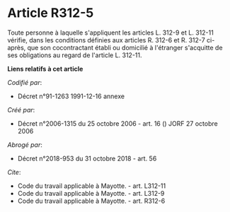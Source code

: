 # Article R312-5

Toute personne à laquelle s'appliquent les articles L. 312-9 et L. 312-11 vérifie, dans les conditions définies aux articles
R. 312-6 et R. 312-7 ci-après, que son cocontractant établi ou domicilié à l'étranger s'acquitte de ses obligations au regard
de l'article L. 312-11.

**Liens relatifs à cet article**

_Codifié par_:

  - Décret n°91-1263 1991-12-16 annexe

_Créé par_:

  - Décret n°2006-1315 du 25 octobre 2006 - art. 16 () JORF 27 octobre 2006

_Abrogé par_:

  - Décret n°2018-953 du 31 octobre 2018 - art. 56

_Cite_:

  - Code du travail applicable à Mayotte. - art. L312-11
  - Code du travail applicable à Mayotte. - art. L312-9
  - Code du travail applicable à Mayotte. - art. R312-6
